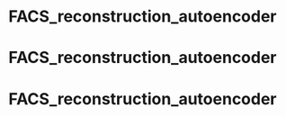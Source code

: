 # FACS_reconstruction_autoencoder
# FACS_reconstruction_autoencoder
# FACS_reconstruction_autoencoder

